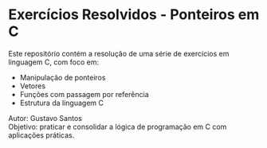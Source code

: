 # Exercícios Resolvidos - Ponteiros em C

Este repositório contém a resolução de uma série de exercícios em linguagem C, com foco em:

- Manipulação de ponteiros
- Vetores
- Funções com passagem por referência
- Estrutura da linguagem C

Autor: Gustavo Santos  
Objetivo: praticar e consolidar a lógica de programação em C com aplicações práticas.
